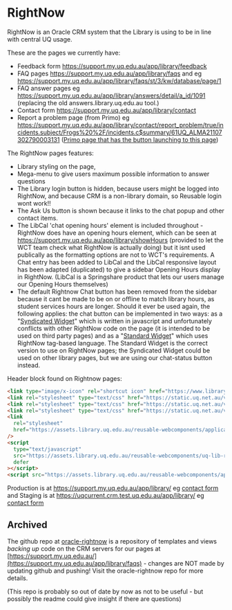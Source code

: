 # RightNow

RightNow is an Oracle CRM system that the Library is using to be in line with central UQ usage.

These are the pages we currently have:

- Feedback form <https://support.my.uq.edu.au/app/library/feedback>
- FAQ pages <https://support.my.uq.edu.au/app/library/faqs> and eg <https://support.my.uq.edu.au/app/library/faqs/st/3/kw/database/page/1>
- FAQ answer pages eg <https://support.my.uq.edu.au/app/library/answers/detail/a_id/1091> (replacing the old answers.library.uq.edu.au tool.)
- Contact form <https://support.my.uq.edu.au/app/library/contact>
- Report a problem page (from Primo) eg <https://support.my.uq.edu.au/app/library/contact/report_problem/true/incidents.subject/Frogs%20%2F/incidents.c$summary/61UQ_ALMA21107302790003131> ([Primo page that has the button launching to this page](https://search.library.uq.edu.au/primo-explore/fulldisplay?docid=61UQ_ALMA21102980340003131&context=L&vid=61UQ&lang=en_US&search_scope=61UQ_All&adaptor=Local%20Search%20Engine&isFrbr=true&tab=61uq_all&query=any,contains,Frogs))

The RightNow pages features:

- Library styling on the page,
- Mega-menu to give users maximum possible information to answer questions
- The Library login button is hidden, because users might be logged into RightNow, and because CRM is a non-library domain, so Reusable login wont work!!
- The Ask Us button is shown because it links to the chat popup and other contact items.
- The LibCal 'chat opening hours' element is included throughout - RightNow does have an opening hours element, which can be seen at <https://support.my.uq.edu.au/app/library/showHours> (provided to let the WCT team check what RightNow is actually doing) but it isnt used publically as the formatting options are not to WCT's requirements. A Chat entry has been added to LibCal and the LibCal responsive layout has been adapted (duplicated) to give a sidebar Opening Hours display in RightNow. (LibCal is a Springshare product that lets our users manage our Opening Hours themselves)
- The default Rightnow Chat button has been removed from the sidebar because it cant be made to be on or offline to match library hours, as student services hours are longer. Should it ever be used again, the following applies: the chat button can be implemented in two ways: as a "[Syndicated Widget](https://support.my.uq.edu.au/ci/tags/syndicated_widgets)" which is written in javascript and unfortunately conflicts with other RightNow code on the page (it is intended to be used on third party pages) and as a "[Standard Widget](https://support.my.uq.edu.au/ci/admin/docs/widgets/standard)" which uses RightNow tag-based language. The Standard Widget is the correct version to use on RightNow pages; the Syndicated Widget could be used on other library pages, but we are using our chat-status button instead.

Header block found on Rightnow pages:

```html
<link type="image/x-icon" rel="shortcut icon" href="https://www.library.uq.edu.au/favicon.ico" />
<link rel="stylesheet" type="text/css" href="https://static.uq.net.au/v6/fonts/Roboto/roboto.css" />
<link rel="stylesheet" type="text/css" href="https://static.uq.net.au/v9/fonts/Merriweather/merriweather.css" />
<link rel="stylesheet" type="text/css" href="https://static.uq.net.au/v13/fonts/Montserrat/montserrat.css" />
<link
  rel="stylesheet"
  href="https://assets.library.uq.edu.au/reusable-webcomponents/applications/rightnow/custom-styles.css"
/>
<script
  type="text/javascript"
  src="https://assets.library.uq.edu.au/reusable-webcomponents/uq-lib-reusable.min.js"
  defer
></script>
<script src="https://assets.library.uq.edu.au/reusable-webcomponents/applications/rightnow/load.js" async></script>
```

Production is at https://support.my.uq.edu.au/app/library/ eg [contact form](https://support.my.uq.edu.au/app/library/contact) and Staging is at https://uqcurrent.crm.test.uq.edu.au/app/library/ eg [contact form](https://uqcurrent.crm.test.uq.edu.au/app/library/contact)

## Archived

The github repo at [oracle-rightnow](https://github.com/uqlibrary/oracle-rightnow) is a repository of templates and views _backing up_ code on the CRM servers for our pages at [https://support.my.uq.edu.au/](https://support.my.uq.edu.au/app/library/faqs) - changes are NOT made by updating github and pushing! Visit the oracle-rightnow repo for more details.

(This repo is probably so out of date by now as not to be useful - but possibly the readme could give insight if there are questions)
